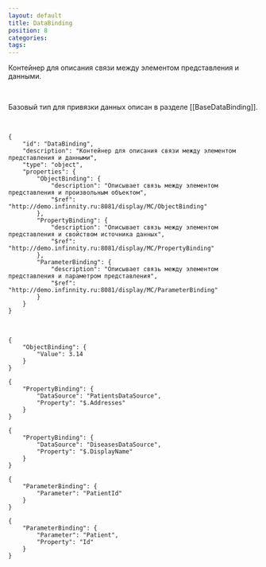 ```yaml
---
layout: default
title: DataBinding
position: 8
categories: 
tags: 
---
```


Контейнер для описания связи между элементом представления и данными.

 

Базовый тип для привязки данных описан в разделе [[BaseDataBinding]].

   

```
{
	"id": "DataBinding",
	"description": "Контейнер для описания связи между элементом представления и данными",
	"type": "object",
	"properties": {
		"ObjectBinding": {
			"description": "Описывает связь между элементом представления и произвольным объектом",
			"$ref": "http://demo.infinnity.ru:8081/display/MC/ObjectBinding"
		},
		"PropertyBinding": {
			"description": "Описывает связь между элементом представления и свойством источника данных",
			"$ref": "http://demo.infinnity.ru:8081/display/MC/PropertyBinding"
		},
		"ParameterBinding": {
			"description": "Описывает связь между элементом представления и параметром представления",
			"$ref": "http://demo.infinnity.ru:8081/display/MC/ParameterBinding"
		}
	}
}
```

   

```
{
	"ObjectBinding": {
		"Value": 3.14
	}
}
```

```
{
	"PropertyBinding": {
		"DataSource": "PatientsDataSource",
		"Property": "$.Addresses"
	}
}
```

```
{
	"PropertyBinding": {
		"DataSource": "DiseasesDataSource",
		"Property": "$.DisplayName"
	}
}
```

```
{
	"ParameterBinding": {
		"Parameter": "PatientId"
	}
}
```

```
{
	"ParameterBinding": {
		"Parameter": "Patient",
		"Property": "Id"
	}
}
```

 

 

